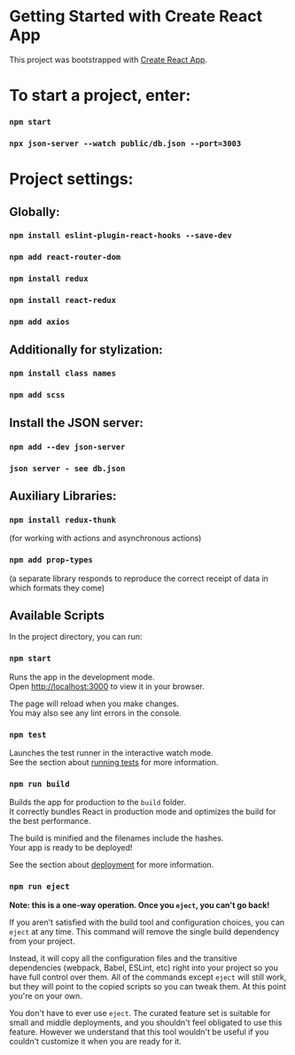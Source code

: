 # Getting Started with Create React App

This project was bootstrapped with [Create React App](https://github.com/facebook/create-react-app).

# To start a project, enter:

### `npm start`
### `npx json-server --watch public/db.json --port=3003`

# Project settings:

## Globally:

### `npm install eslint-plugin-react-hooks --save-dev`
### `npm add react-router-dom`
### `npm install redux`
### `npm install react-redux`
### `npm add axios`

## Additionally for stylization:

### `npm install class names`
### `npm add scss`

## Install the JSON server:

### `npm add --dev json-server`
### `json server - see db.json`

## Auxiliary Libraries:

### `npm install redux-thunk` 
(for working with actions and asynchronous actions)
### `npm add prop-types` 
(a separate library responds to reproduce the correct receipt of data in which formats they come)

## Available Scripts

In the project directory, you can run:

### `npm start`

Runs the app in the development mode.\
Open [http://localhost:3000](http://localhost:3000) to view it in your browser.

The page will reload when you make changes.\
You may also see any lint errors in the console.

### `npm test`

Launches the test runner in the interactive watch mode.\
See the section about [running tests](https://facebook.github.io/create-react-app/docs/running-tests) for more information.

### `npm run build`

Builds the app for production to the `build` folder.\
It correctly bundles React in production mode and optimizes the build for the best performance.

The build is minified and the filenames include the hashes.\
Your app is ready to be deployed!

See the section about [deployment](https://facebook.github.io/create-react-app/docs/deployment) for more information.

### `npm run eject`

**Note: this is a one-way operation. Once you `eject`, you can't go back!**

If you aren't satisfied with the build tool and configuration choices, you can `eject` at any time. This command will remove the single build dependency from your project.

Instead, it will copy all the configuration files and the transitive dependencies (webpack, Babel, ESLint, etc) right into your project so you have full control over them. All of the commands except `eject` will still work, but they will point to the copied scripts so you can tweak them. At this point you're on your own.

You don't have to ever use `eject`. The curated feature set is suitable for small and middle deployments, and you shouldn't feel obligated to use this feature. However we understand that this tool wouldn't be useful if you couldn't customize it when you are ready for it.

